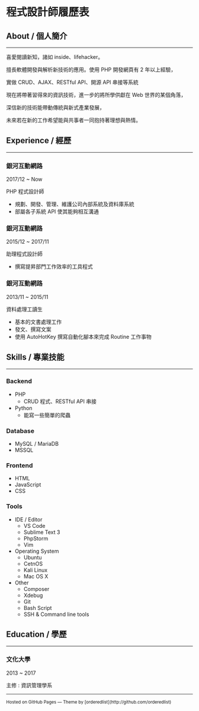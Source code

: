 # 程式設計師履歷表

## About / 個人簡介

---

喜愛閱讀新知，諸如 inside、lifehacker。

擅長軟體開發與解析新技術的應用。使用 PHP 開發網頁有 2 年以上經驗，

實做 CRUD、AJAX、RESTful API、開源 API 串接等系統

現在將帶著習得來的資訊技術，進一步的將所學供獻在 Web 世界的某個角落，

深信新的技術能帶動傳統與新式產業發展，

未來若在新的工作希望能與共事者一同抱持著理想與熱情。

## Experience / 經歷

---

### 銀河互動網路

2017/12 ~ Now

PHP 程式設計師

* 規劃、開發、管理、維護公司內部系統及資料庫系統
* 部屬各子系統 API 使其能夠相互溝通

### 銀河互動網路

2015/12 ~ 2017/11

助理程式設計師

* 撰寫提昇部門工作效率的工具程式

### 銀河互動網路

2013/11 ~ 2015/11

資料處理工讀生

* 基本的文書處理工作
* 發文、撰寫文案
* 使用 AutoHotKey 撰寫自動化腳本來完成 Routine 工作事物

## Skills / 專業技能

---

### Backend

* PHP
    * CRUD 程式、RESTful API 串接
* Python
    * 能寫一些簡單的爬蟲

### Database

* MySQL / MariaDB
* MSSQL

### Frontend

* HTML
* JavaScript
* CSS

### Tools

* IDE / Editor
    * VS Code
    * Sublime Text 3
    * PhpStorm
    * Vim
* Operating System
    * Ubuntu
    * CetnOS
    * Kali Linux
    * Mac OS X
* Other
    * Composer
    * Xdebug
    * Git
    * Bash Script
    * SSH & Command line tools

## Education / 學歷

---

### 文化大學

2013 ~ 2017

主修 : 資訊管理學系

---

<small class="no-print">
Hosted on GitHub Pages &mdash; Theme by [orderedlist](http://github.com/orderedlist)
</small>
